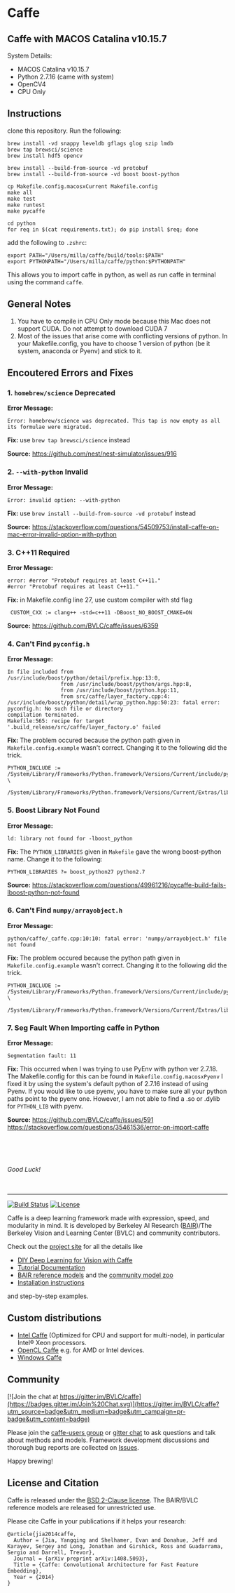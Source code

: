 # Caffe

## Caffe with MACOS Catalina v10.15.7
System Details:
- MACOS Catalina v10.15.7
- Python 2.7.16 (came with system)
- OpenCV4
- CPU Only

## Instructions
clone this repository. Run the following:

```
brew install -vd snappy leveldb gflags glog szip lmdb
brew tap brewsci/science
brew install hdf5 opencv

brew install --build-from-source -vd protobuf
brew install --build-from-source -vd boost boost-python

cp Makefile.config.macosxCurrent Makefile.config
make all
make test
make runtest
make pycaffe

cd python
for req in $(cat requirements.txt); do pip install $req; done
```

add the following to `.zshrc`:
```
export PATH="/Users/milla/caffe/build/tools:$PATH"
export PYTHONPATH="/Users/milla/caffe/python:$PYTHONPATH"
```

This allows you to import caffe in python, as well as run caffe in terminal using the command `caffe`.


## General Notes

1. You have to compile in CPU Only mode because this Mac does not support CUDA. Do not attempt to download CUDA 7
2. Most of the issues that arise come with conflicting versions of python. In your Makefile.config, you have to choose 1 version of python (be it system, anaconda or Pyenv) and stick to it.


## Encoutered Errors and Fixes

### 1. `homebrew/science` Deprecated
__Error Message:__
```
Error: homebrew/science was deprecated. This tap is now empty as all its formulae were migrated.
```

__Fix:__
use `brew tap brewsci/science` instead

__Source:__
https://github.com/nest/nest-simulator/issues/916


### 2. `--with-python` Invalid
__Error Message:__
```
Error: invalid option: --with-python
```

__Fix:__ 
use `brew install --build-from-source -vd protobuf` instead

__Source:__
https://stackoverflow.com/questions/54509753/install-caffe-on-mac-error-invalid-option-with-python

### 3. C++11 Required
__Error Message:__
```
error: #error "Protobuf requires at least C++11."
#error "Protobuf requires at least C++11."
```

__Fix:__
in Makefile.config line 27, use custom compiler with std flag
```
 CUSTOM_CXX := clang++ -std=c++11 -DBoost_NO_BOOST_CMAKE=ON
```

__Source:__
https://github.com/BVLC/caffe/issues/6359

### 4. Can't Find `pyconfig.h`
__Error Message:__
```
In file included from /usr/include/boost/python/detail/prefix.hpp:13:0,
                 from /usr/include/boost/python/args.hpp:8,
                 from /usr/include/boost/python.hpp:11,
                 from src/caffe/layer_factory.cpp:4:
/usr/include/boost/python/detail/wrap_python.hpp:50:23: fatal error: pyconfig.h: No such file or directory
compilation terminated.
Makefile:565: recipe for target '.build_release/src/caffe/layer_factory.o' failed
```

__Fix:__
The problem occured because the python path given in `Makefile.config.example` wasn't correct. Changing it to the following did the trick.
```
PYTHON_INCLUDE := /System/Library/Frameworks/Python.framework/Versions/Current/include/python2.7 \
		/System/Library/Frameworks/Python.framework/Versions/Current/Extras/lib/python/numpy/core/include
```

### 5. Boost Library Not Found
__Error Message:__
```
ld: library not found for -lboost_python
```

__Fix:__
The `PYTHON_LIBRARIES` given in `Makefile` gave the wrong boost-python name. Change it to the following:

```
PYTHON_LIBRARIES ?= boost_python27 python2.7
```

__Source:__
https://stackoverflow.com/questions/49961216/pycaffe-build-fails-lboost-python-not-found

### 6. Can't Find `numpy/arrayobject.h`
__Error Message:__
```
python/caffe/_caffe.cpp:10:10: fatal error: 'numpy/arrayobject.h' file not found
```

__Fix:__
The problem occured because the python path given in `Makefile.config.example` wasn't correct. Changing it to the following did the trick.
```
PYTHON_INCLUDE := /System/Library/Frameworks/Python.framework/Versions/Current/include/python2.7 \
		/System/Library/Frameworks/Python.framework/Versions/Current/Extras/lib/python/numpy/core/include
```

### 7. Seg Fault When Importing caffe in Python
__Error Message:__
```
Segmentation fault: 11
```
__Fix:__
This occurred when I was trying to use PyEnv with python ver 2.7.18. The Makefile.config for this can be found in `Makefile.config.macosxPyenv`
I fixed it by using the system's default python of 2.7.16 instead of using Pyenv. If you would like to use pyenv, you have to make sure all your python paths point to the pyenv one. However, I am not able to find a .so or .dylib for `PYTHON_LIB` with pyenv.

__Source:__
https://github.com/BVLC/caffe/issues/591
https://stackoverflow.com/questions/35461536/error-on-import-caffe

<br/>
<br/>
<br/>


*Good Luck!*
<br/>
<br/>
<br/>


---


[![Build Status](https://travis-ci.org/BVLC/caffe.svg?branch=master)](https://travis-ci.org/BVLC/caffe)
[![License](https://img.shields.io/badge/license-BSD-blue.svg)](LICENSE)

Caffe is a deep learning framework made with expression, speed, and modularity in mind.
It is developed by Berkeley AI Research ([BAIR](http://bair.berkeley.edu))/The Berkeley Vision and Learning Center (BVLC) and community contributors.

Check out the [project site](http://caffe.berkeleyvision.org) for all the details like

- [DIY Deep Learning for Vision with Caffe](https://docs.google.com/presentation/d/1UeKXVgRvvxg9OUdh_UiC5G71UMscNPlvArsWER41PsU/edit#slide=id.p)
- [Tutorial Documentation](http://caffe.berkeleyvision.org/tutorial/)
- [BAIR reference models](http://caffe.berkeleyvision.org/model_zoo.html) and the [community model zoo](https://github.com/BVLC/caffe/wiki/Model-Zoo)
- [Installation instructions](http://caffe.berkeleyvision.org/installation.html)

and step-by-step examples.

## Custom distributions

 - [Intel Caffe](https://github.com/BVLC/caffe/tree/intel) (Optimized for CPU and support for multi-node), in particular Intel® Xeon processors.
- [OpenCL Caffe](https://github.com/BVLC/caffe/tree/opencl) e.g. for AMD or Intel devices.
- [Windows Caffe](https://github.com/BVLC/caffe/tree/windows)

## Community

[![Join the chat at https://gitter.im/BVLC/caffe](https://badges.gitter.im/Join%20Chat.svg)](https://gitter.im/BVLC/caffe?utm_source=badge&utm_medium=badge&utm_campaign=pr-badge&utm_content=badge)

Please join the [caffe-users group](https://groups.google.com/forum/#!forum/caffe-users) or [gitter chat](https://gitter.im/BVLC/caffe) to ask questions and talk about methods and models.
Framework development discussions and thorough bug reports are collected on [Issues](https://github.com/BVLC/caffe/issues).

Happy brewing!

## License and Citation

Caffe is released under the [BSD 2-Clause license](https://github.com/BVLC/caffe/blob/master/LICENSE).
The BAIR/BVLC reference models are released for unrestricted use.

Please cite Caffe in your publications if it helps your research:

    @article{jia2014caffe,
      Author = {Jia, Yangqing and Shelhamer, Evan and Donahue, Jeff and Karayev, Sergey and Long, Jonathan and Girshick, Ross and Guadarrama, Sergio and Darrell, Trevor},
      Journal = {arXiv preprint arXiv:1408.5093},
      Title = {Caffe: Convolutional Architecture for Fast Feature Embedding},
      Year = {2014}
    }
